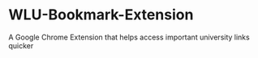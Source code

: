 # WLU-Bookmark-Extension
A Google Chrome Extension that helps access important university links quicker
